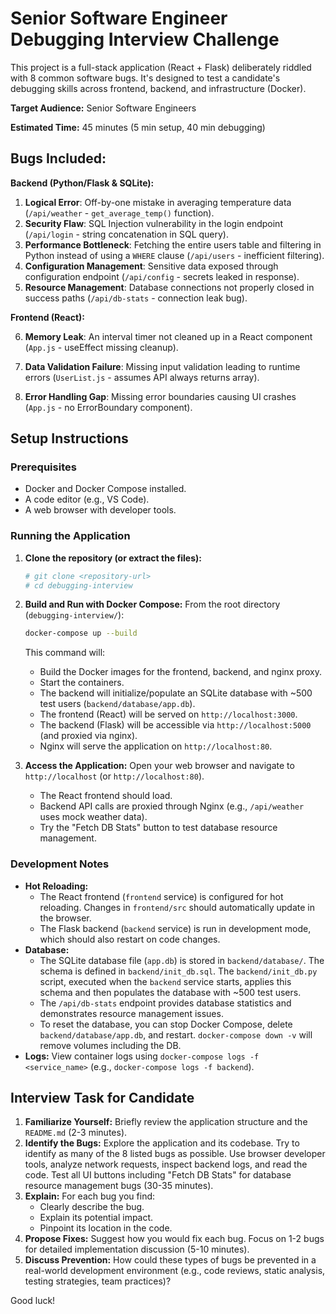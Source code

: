 # Senior Software Engineer Debugging Interview Challenge

This project is a full-stack application (React + Flask) deliberately riddled with 8 common software bugs. It's designed to test a candidate's debugging skills across frontend, backend, and infrastructure (Docker).

**Target Audience:** Senior Software Engineers

**Estimated Time:** 45 minutes (5 min setup, 40 min debugging)

## Bugs Included:

**Backend (Python/Flask & SQLite):**
1.  **Logical Error**: Off-by-one mistake in averaging temperature data (`/api/weather` - `get_average_temp()` function).
2.  **Security Flaw**: SQL Injection vulnerability in the login endpoint (`/api/login` - string concatenation in SQL query).
3.  **Performance Bottleneck**: Fetching the entire users table and filtering in Python instead of using a `WHERE` clause (`/api/users` - inefficient filtering).  
4.  **Configuration Management**: Sensitive data exposed through configuration endpoint (`/api/config` - secrets leaked in response).
5.  **Resource Management**: Database connections not properly closed in success paths (`/api/db-stats` - connection leak bug).

**Frontend (React):**

6.  **Memory Leak**: An interval timer not cleaned up in a React component (`App.js` - useEffect missing cleanup).

7.  **Data Validation Failure**: Missing input validation leading to runtime errors (`UserList.js` - assumes API always returns array).

8.  **Error Handling Gap**: Missing error boundaries causing UI crashes (`App.js` - no ErrorBoundary component).


## Setup Instructions

### Prerequisites
*   Docker and Docker Compose installed.
*   A code editor (e.g., VS Code).
*   A web browser with developer tools.

### Running the Application
1.  **Clone the repository (or extract the files):**
    ```bash
    # git clone <repository-url>
    # cd debugging-interview
    ```

2.  **Build and Run with Docker Compose:**
    From the root directory (`debugging-interview/`):
    ```bash
    docker-compose up --build
    ```
    This command will:
    *   Build the Docker images for the frontend, backend, and nginx proxy.
    *   Start the containers.
    *   The backend will initialize/populate an SQLite database with ~500 test users (`backend/database/app.db`).
    *   The frontend (React) will be served on `http://localhost:3000`.
    *   The backend (Flask) will be accessible via `http://localhost:5000` (and proxied via nginx).
    *   Nginx will serve the application on `http://localhost:80`.

3.  **Access the Application:**
    Open your web browser and navigate to `http://localhost` (or `http://localhost:80`).

    *   The React frontend should load.
    *   Backend API calls are proxied through Nginx (e.g., `/api/weather` uses mock weather data).
    *   Try the "Fetch DB Stats" button to test database resource management.

### Development Notes
*   **Hot Reloading:**
    *   The React frontend (`frontend` service) is configured for hot reloading. Changes in `frontend/src` should automatically update in the browser.
    *   The Flask backend (`backend` service) is run in development mode, which should also restart on code changes.
*   **Database:**
    *   The SQLite database file (`app.db`) is stored in `backend/database/`. The schema is defined in `backend/init_db.sql`. The `backend/init_db.py` script, executed when the `backend` service starts, applies this schema and then populates the database with ~500 test users.
    *   The `/api/db-stats` endpoint provides database statistics and demonstrates resource management issues.
    *   To reset the database, you can stop Docker Compose, delete `backend/database/app.db`, and restart. `docker-compose down -v` will remove volumes including the DB.
*   **Logs:**
    View container logs using `docker-compose logs -f <service_name>` (e.g., `docker-compose logs -f backend`).

## Interview Task for Candidate

1.  **Familiarize Yourself:** Briefly review the application structure and the `README.md` (2-3 minutes).
2.  **Identify the Bugs:** Explore the application and its codebase. Try to identify as many of the 8 listed bugs as possible. Use browser developer tools, analyze network requests, inspect backend logs, and read the code. Test all UI buttons including "Fetch DB Stats" for database resource management bugs (30-35 minutes).
3.  **Explain:** For each bug you find:
    *   Clearly describe the bug.
    *   Explain its potential impact.
    *   Pinpoint its location in the code.
4.  **Propose Fixes:** Suggest how you would fix each bug. Focus on 1-2 bugs for detailed implementation discussion (5-10 minutes).
5.  **Discuss Prevention:** How could these types of bugs be prevented in a real-world development environment (e.g., code reviews, static analysis, testing strategies, team practices)?

Good luck!
